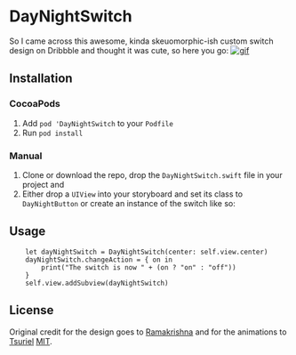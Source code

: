# DayNightSwitch
So I came across this awesome, kinda skeuomorphic-ish custom switch design on Dribbble and thought it was cute, so here you go:
[![gif](https://d13yacurqjgara.cloudfront.net/users/470545/screenshots/1909289/switch_02.gif)](https://dribbble.com/shots/1909289-Day-Night-Toggle-Button-GIF)

## Installation
### CocoaPods
1. Add `pod 'DayNightSwitch` to your `Podfile`
2. Run `pod install`

### Manual
1. Clone or download the repo, drop the `DayNightSwitch.swift` file in your project and 
2. Either drop a `UIView` into your storyboard and set its class to `DayNightButton` or create an instance of the switch like so:

## Usage
```
    let dayNightSwitch = DayNightSwitch(center: self.view.center)
    dayNightSwitch.changeAction = { on in
        print("The switch is now " + (on ? "on" : "off"))
    }
    self.view.addSubview(dayNightSwitch)
```

## License
Original credit for the design goes to [Ramakrishna](https://dribbble.com/shots/1907553-Day-Night-Toggle-Button) and for the animations to [Tsuriel](https://dribbble.com/shots/1909289-Day-Night-Toggle-Button-GIF)
[MIT](LICENSE).
